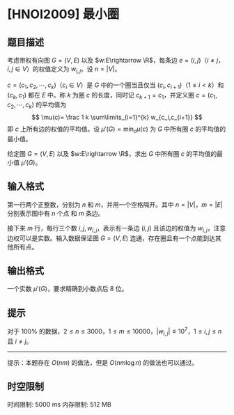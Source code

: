 # [HNOI2009] 最小圈

## 题目描述

考虑带权有向图 $G=(V,E)$ 以及 $w:E\rightarrow \R$，每条边 $e=(i,j)$（$i\neq j$，$i, j\in V$）的权值定义为 $w_{i,j}$。设 $n=|V|$。

$c=(c_1,c_2,\cdots,c_k)$（$c_i\in V$）是 $G$ 中的一个圈当且仅当 $(c_i,c_{i+1})$（$1\le i<k$）和 $(c_k,c_1)$ 都在 $E$ 中。称 $k$ 为圈 $c$ 的长度，同时记 $c_{k+1}=c_1$，并定义圈 $c=(c_1,c_2,\cdots,c_k)$ 的平均值为
$$
\mu(c)= \frac 1 k \sum\limits_{i=1}^{k} w_{c_i,c_{i+1}}
$$
即 $c$ 上所有边的权值的平均值。设 $\mu'(G)=\min_c\mu(c)$ 为 $G$ 中所有圈 $c$ 的平均值的最小值。

给定图 $G=(V,E)$ 以及 $w:E\rightarrow \R$，求出 $G$ 中所有圈 $c$ 的平均值的最小值 $\mu'(G)$。


## 输入格式

第一行两个正整数，分别为 $n$ 和 $m$，并用一个空格隔开。其中 $n=|V|$，$m=|E|$ 分别表示图中有 $n$ 个点 和 $m$ 条边。

接下来 $m$ 行，每行三个数 $i,j,w_{i,j}$，表示有一条边 $(i,j)$ 且该边的权值为 $w_{i,j}$，注意边权可以是实数。输入数据保证图 $G=(V,E)$ 连通，存在圈且有一个点能到达其他所有点。


## 输出格式

一个实数 $\mu'(G)$，要求精确到小数点后 $8$ 位。


## 提示

对于 $100\%$ 的数据，$2\leq n\le 3000$，$1\leq m\le 10000$，$|w_{i,j}| \le 10^7$，$1\leq i, j\leq n$ 且 $i\neq j$。

------------
提示：本题存在 $O(nm)$ 的做法，但是 $O(nm\log n)$ 的做法也可以通过。

## 时空限制

时间限制: 5000 ms
内存限制: 512 MB
